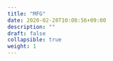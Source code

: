 ```yaml
---
title: "MFG"
date: 2020-02-28T10:08:56+09:00
description: ""
draft: false
collapsible: true
weight: 1
---
```

